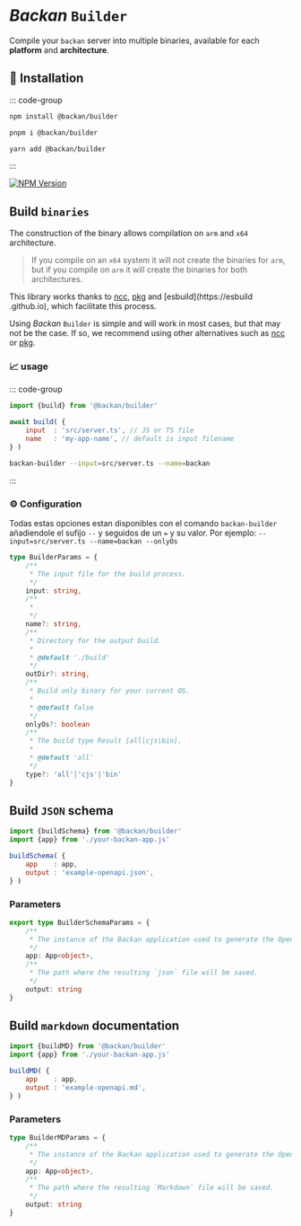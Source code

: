 # *Backan* `Builder`

Compile your `backan` server into multiple binaries, available for each **platform** and **architecture**.

## 🔑 Installation

::: code-group
```bash [npm]
npm install @backan/builder 
```
```bash [pnpm]
pnpm i @backan/builder
```
```bash [yarn]
yarn add @backan/builder 
```
:::

[![NPM Version](https://img.shields.io/npm/v/@backan/builder?style=for-the-badge&color=yellow)](https://www.npmjs.com/package/@backan/builder)

## Build `binaries` 

The construction of the binary allows compilation on `arm` and `x64` architecture.
> If you compile on an `x64` system it will not create the binaries for `arm`, but if you compile on `arm` it will create the binaries for both architectures.

This library works thanks to [ncc](https://github.com/vercel/ncc), [pkg](https://github.com/yao-pkg/pkg) and [esbuild](https://esbuild .github.io), which facilitate this process.

Using  *Backan* `Builder` is simple and will work in most cases, but that may not be the case. If so, we recommend using other alternatives such as [ncc](https://github.com/vercel/ncc) or [pkg](https://github.com/yao-pkg/pkg).


### 📈 usage

::: code-group

```js
import {build} from '@backan/builder'

await build( {
	input  : 'src/server.ts', // JS or TS file
	name   : 'my-app-name', // default is input filename
} )
```

```bash
backan-builder --input=src/server.ts --name=backan
```
:::

### ⚙️ Configuration
Todas estas opciones estan disponibles con el comando `backan-builder` añadiendole el sufijo `--` y seguidos de un `=` y su valor. Por ejemplo:  `--input=src/server.ts --name=backan --onlyOs`

```ts
type BuilderParams = {
	/**
	 * The input file for the build process.
	 */
	input: string, 
	/**
	 *
	 */
	name?: string,
	/**
	 * Directory for the output build.
	 *
	 * @default './build'
	 */
	outDir?: string, 
	/**
	 * Build only binary for your current OS.
	 *
	 * @default false
	 */
	onlyOs?: boolean
	/**
	 * The build type Result [all|cjs|bin].
	 *
	 * @default 'all'
	 */
	type?: 'all'|'cjs'|'bin'
}
```

## Build `JSON` schema

```js
import {buildSchema} from '@backan/builder'
import {app} from './your-backan-app.js' 

buildSchema( {
	app    : app,
	output : 'example-openapi.json',
} )
```

### Parameters

```ts
export type BuilderSchemaParams = {
	/**
	 * The instance of the Backan application used to generate the OpenAPI schema.
	 */
	app: App<object>,
	/**
	 * The path where the resulting `json` file will be saved.
	 */
	output: string 
}
```

## Build `markdown` documentation

```js
import {buildMD} from '@backan/builder'
import {app} from './your-backan-app.js' 

buildMD( {
	app    : app,
	output : 'example-openapi.md',
} )
```

### Parameters

```ts
type BuilderMDParams = {
	/**
	 * The instance of the Backan application used to generate the OpenAPI schema.
	 */
	app: App<object>,
	/**
	 * The path where the resulting `Markdown` file will be saved.
	 */
	output: string 
}
```
